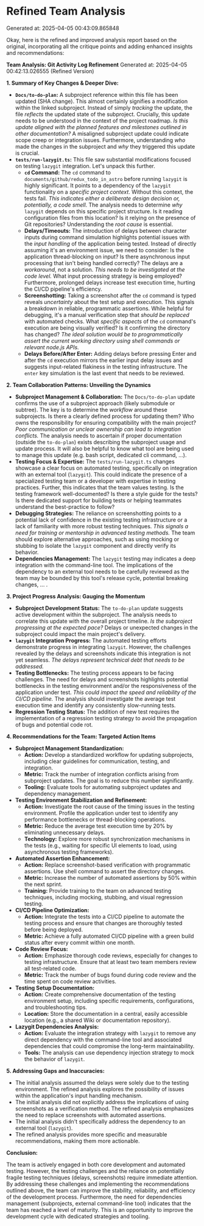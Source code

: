 # Refined Team Analysis
Generated at: 2025-04-05 00:43:09.865848

Okay, here is the refined and improved analysis report based on the original, incorporating all the critique points and adding enhanced insights and recommendations:

**Team Analysis: Git Activity Log Refinement**
Generated at: 2025-04-05 00:42:13.026555 (Refined Version)

**1. Summary of Key Changes & Deeper Dive:**

*   **`Docs/to-do-plan`:**  A subproject reference within this file has been updated (SHA change). This almost certainly signifies a modification within the linked subproject. Instead of simply *tracking* the update, the file *reflects* the updated state of the subproject. Crucially, this update needs to be understood in the context of the project roadmap. *Is this update aligned with the planned features and milestones outlined in other documentation?* A misaligned subproject update could indicate scope creep or integration issues.  Furthermore, understanding *who* made the changes in the subproject and *why* they triggered this update is crucial.
*   **`tests/run-lazygit.ts`:**  This file saw substantial modifications focused on testing `lazygit` integration. Let's unpack this further.
    *   **`cd` Command:** The `cd` command to `documents/github/redux_todo_in_astro` before running `lazygit` is highly significant. It points to a dependency of the `lazygit` functionality on a *specific project context*. Without this context, the tests fail. *This indicates either a deliberate design decision or, potentially, a code smell*. The analysis needs to determine *why* `lazygit` depends on this specific project structure. Is it reading configuration files from this location? Is it relying on the presence of Git repositories? Understanding the *root cause* is essential.
    *   **Delays/Timeouts:** The introduction of delays between character inputs during command simulation highlights potential issues with the *input handling* of the application being tested. Instead of directly assuming it's an environment issue, we need to consider: Is the application thread-blocking on input? Is there asynchronous input processing that isn't being handled correctly? The delays are a *workaround*, not a solution. *This needs to be investigated at the code level.* What input processing strategy is being employed? Furthermore, prolonged delays increase test execution time, hurting the CI/CD pipeline's efficiency.
    *   **Screenshotting:** Taking a screenshot after the `cd` command is typed reveals *uncertainty* about the test setup and execution. This signals a breakdown in reliable, programmatic assertions. While helpful for debugging, it's a manual verification step that *should be replaced* with automated checks. What *specific aspects* of the `cd` command's execution are being visually verified? Is it confirming the directory has changed? *The ideal solution would be to programmatically assert the current working directory using shell commands or relevant node.js APIs.*
    *   **Delays Before/After Enter:** Adding delays before pressing Enter and after the `cd` execution mirrors the earlier input delay issues and suggests input-related flakiness in the testing infrastructure. The `enter` key simulation is the last event that needs to be reviewed.

**2. Team Collaboration Patterns: Unveiling the Dynamics**

*   **Subproject Management & Collaboration:** The `Docs/to-do-plan` update confirms the use of a subproject approach (likely submodule or subtree). The key is to determine the *workflow* around these subprojects. Is there a clearly defined process for updating them? Who owns the responsibility for ensuring compatibility with the main project? *Poor communication or unclear ownership can lead to integration conflicts.* The analysis needs to ascertain if proper documentation (outside the `to-do-plan`) exists describing the subproject usage and update process. It will also be helpful to know what tool are being used to manage this update (e.g. bash script, dedicated cli command, ...).
*   **Testing Focus & Expertise:** The `tests/run-lazygit.ts` changes showcase a clear focus on automated testing, specifically on integration with an external tool (`lazygit`). This could indicate the presence of a specialized testing team or a developer with expertise in testing practices. Further, this indicates that the team values testing. Is the testing framework well-documented? Is there a style guide for the tests? Is there dedicated support for building tests or helping teammates understand the best-practice to follow?
*   **Debugging Strategies:** The reliance on screenshotting points to a potential lack of confidence in the existing testing infrastructure or a lack of familiarity with more robust testing techniques. *This signals a need for training or mentorship in advanced testing methods.* The team should explore alternative approaches, such as using mocking or stubbing to isolate the `lazygit` component and directly verify its behavior.
*   **Dependencies Management:** The `lazygit` testing may indicates a deep integration with the command-line tool. The implications of the dependency to an external tool needs to be carefully reviewed as the team may be bounded by this tool's release cycle, potential breaking changes, ... .

**3. Project Progress Analysis: Gauging the Momentum**

*   **Subproject Development Status:** The `to-do-plan` update suggests active development within the subproject. The analysis needs to correlate this update with the overall project timeline. *Is the subproject progressing at the expected pace?* Delays or unexpected changes in the subproject could impact the main project's delivery.
*   **`lazygit` Integration Progress:** The automated testing efforts demonstrate progress in integrating `lazygit`. However, the challenges revealed by the delays and screenshots indicate this integration is not yet seamless. *The delays represent technical debt that needs to be addressed.*
*   **Testing Bottlenecks:** The testing process appears to be facing challenges. The need for delays and screenshots highlights potential bottlenecks in the testing environment and/or the responsiveness of the application under test. *This could impact the speed and reliability of the CI/CD pipeline.* The analysis should investigate the average test execution time and identify any consistently slow-running tests.
*   **Regression Testing Status:** The addition of new test requires the implementation of a regression testing strategy to avoid the propagation of bugs and potential code rot.

**4. Recommendations for the Team: Targeted Action Items**

*   **Subproject Management Standardization:**
    *   **Action:** Develop a standardized workflow for updating subprojects, including clear guidelines for communication, testing, and integration.
    *   **Metric:** Track the number of integration conflicts arising from subproject updates. The goal is to reduce this number significantly.
    *   **Tooling:** Evaluate tools for automating subproject updates and dependency management.
*   **Testing Environment Stabilization and Refinement:**
    *   **Action:** Investigate the root cause of the timing issues in the testing environment. Profile the application under test to identify any performance bottlenecks or thread-blocking operations.
    *   **Metric:** Reduce the average test execution time by 20% by eliminating unnecessary delays.
    *   **Technology:** Explore more robust synchronization mechanisms in the tests (e.g., waiting for specific UI elements to load, using asynchronous testing frameworks).
*   **Automated Assertion Enhancement:**
    *   **Action:** Replace screenshot-based verification with programmatic assertions. Use shell command to assert the directory changes.
    *   **Metric:** Increase the number of automated assertions by 50% within the next sprint.
    *   **Training:** Provide training to the team on advanced testing techniques, including mocking, stubbing, and visual regression testing.
*   **CI/CD Pipeline Optimization:**
    *   **Action:** Integrate the tests into a CI/CD pipeline to automate the testing process and ensure that changes are thoroughly tested before being deployed.
    *   **Metric:** Achieve a fully automated CI/CD pipeline with a green build status after every commit within one month.
*   **Code Review Focus:**
    *   **Action:** Emphasize thorough code reviews, especially for changes to testing infrastructure. Ensure that at least two team members review all test-related code.
    *   **Metric:** Track the number of bugs found during code review and the time spent on code review activities.
*   **Testing Setup Documentation:**
    *   **Action:** Create comprehensive documentation of the testing environment setup, including specific requirements, configurations, and troubleshooting tips.
    *   **Location:** Store the documentation in a central, easily accessible location (e.g., a shared Wiki or documentation repository).
*   **Lazygit Dependencies Analysis:**
    *   **Action:** Evaluate the integration strategy with `lazygit` to remove any direct dependency with the command-line tool and associated dependencies that could compromise the long-term maintainability.
    *   **Tools:** The analysis can use dependency injection strategy to mock the behavior of `lazygit`.

**5. Addressing Gaps and Inaccuracies:**

*   The initial analysis assumed the delays were solely due to the testing environment. The refined analysis explores the possibility of issues within the application's input handling mechanism.
*   The initial analysis did not explicitly address the implications of using screenshots as a verification method. The refined analysis emphasizes the need to replace screenshots with automated assertions.
*   The initial analysis didn't specifically address the dependency to an external tool (`lazygit`).
*   The refined analysis provides more specific and measurable recommendations, making them more actionable.

**Conclusion:**

The team is actively engaged in both core development and automated testing. However, the testing challenges and the reliance on potentially fragile testing techniques (delays, screenshots) require immediate attention. By addressing these challenges and implementing the recommendations outlined above, the team can improve the stability, reliability, and efficiency of the development process. Furthermore, the need for dependencies management (subprojects, external command-line tool) indicates that the team has reached a level of maturity. This is an opportunity to improve the development cycle with dedicated strategies and tooling.
